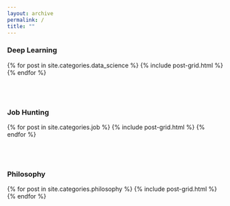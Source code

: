 ```yaml
---
layout: archive
permalink: /
title: ""
---
```


<div class="tiles">
  <h3>Deep Learning</h3>
    {% for post in site.categories.data_science %}
      {% include post-grid.html %}
    {% endfor %}
  <br />
  <br />
  <br />
  <br />
  <h3>Job Hunting</h3>
    {% for post in site.categories.job %}
      {% include post-grid.html %}
    {% endfor %}
  <br />
  <br />
  <br />
  <br />
  <h3>Philosophy</h3>
    {% for post in site.categories.philosophy %}
      {% include post-grid.html %}
    {% endfor %}
</div>

